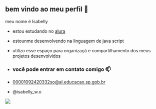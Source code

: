 ## bem vindo ao meu perfil 💜

meu nome é Isabelly 

- estou estudando no [alura](https://www.alura.com.br)
- estounme desenvolvendo na linguagem de java script
- utilizo esse espaço para organizaçã e compartilhamento dos meus projetos desenvolvidos

- ### você pode entrar em contato comigo 📫

- 00001092420332so@al.educacao.sp.gob.br
- @isabelly_w.o


![](https://media.tenor.com/frFQUarNWE4AAAAi/penguin-dance-pengu.gif)
